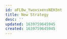 ```yaml
---
id: aFLBw_YwoxsxensNEH3nt
title: New Strategy
desc: ''
updated: 1639759645945
created: 1639759645945
---
```


